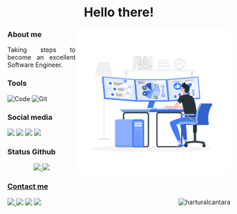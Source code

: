 <h1 align="center"> Hello there! </h1>

<img src="./images/developer.svg" align="right" width="350" height="330" />

### About me 

<p align="justify">
Taking steps to become an excellent Software Engineer.
</p>

### Tools

![Code](https://img.shields.io/badge/Visual_Studio_Code-0078D4?style=for-the-badge&logo=visual%20studio%20code&logoColor=white)
![Git](https://img.shields.io/badge/Git-F05032?style=for-the-badge&logo=git&logoColor=white)

### Social media

<p align="left">
<a href="https://www.youtube.com/channel/UCaQb0b1i1-s35Ro68c1v6IQ" target="_blank"><img src="https://img.shields.io/badge/YouTube-FF0000?style=for-the-badge&logo=youtube&logoColor=white" target="_blank"></a>
  <a href="https://www.instagram.com/harturalcantara/" alt="Instagram"> <img src="https://img.shields.io/badge/-Instagram-DF0174?style=for-the-badge&logo=instagram&logoColor=white&link=https://www.instagram.com/harturalcantara/"/></a>
  <!-- <a href="https://twitter.com/harturalcantara" target="_blank"><img src="https://img.shields.io/badge/-Twitter-%231DA1F2?style=for-the-badge&logo=twitter&logoColor=white"></a> a -->
  <a href="https://www.twitch.tv/harturalcantara" target="_blank"><img src="https://img.shields.io/badge/Twitch-9146FF?style=for-the-badge&logo=twitch&logoColor=white" target="_blank"></a>
  <a href="https://www.facebook.com/harturalcantara" alt="Facebook"> 
  <!-- <img src="https://img.shields.io/badge/-Facebook-3b5998?style=for-the-badge&logo=facebook&logoColor=white&link=https://www.facebook.com/harturalcantara"/></a> -->
  <!-- <a href="https://discord.gg/StVKSSqbnD" target="_blank"><img src="https://img.shields.io/badge/Discord-7289DA?style=for-the-badge&logo=discord&logoColor=white" target="_blank"></a> -->
  <a href="https://www.linkedin.com/in/harturalcantara" alt="Linkedin"> <img src="https://img.shields.io/badge/-Linkedin-0e76a8?style=for-the-badge&logo=Linkedin&logoColor=white&link=https://www.linkedin.com/in/harturalcantara" /></a>
  <!--<a href="https://www.linkedin.com/in/harturalcantara" alt="Linkedin"> <img src="https://img.shields.io/badge/Medium-12100E?style=for-the-badge&logo=medium&logoColor=white&link=https://www.medium.com/in/harturalcantara" /></a>
  <a href="https://www.linkedin.com/in/harturalcantara" alt="Linkedin"> <img src="https://img.shields.io/badge/dev.to-0A0A0A?style=for-the-badge&logo=devdotto&logoColor=white&link=https://www.medium.com/in/harturalcantara" /></a> -->

</p>

### Status Github

<div align="center">
  <a href="https://github.com/harturalcantara/">
  <img height="180em" src="https://github-readme-stats.vercel.app/api?username=harturalcantara&show_icons=true&theme=algolia&include_all_commits=true&count_private=true"/>
  <img height="180em" src="https://github-readme-stats.vercel.app/api/top-langs/?username=harturalcantara&layout=compact&langs_count=16&theme=algolia"/>
</div>
  
### Contact me

<div>
  <a href = "mailto:harturalcantara@gmail.com"> <img src="https://img.shields.io/badge/-Gmail-%23EA4335?style=for-the-badge&logo=gmail&logoColor=white" target="_blank"> </a>
  <a href="https://www.linkedin.com/in/harturalcantara" alt="Linkedin"> <img src="https://img.shields.io/badge/-Linkedin-0e76a8?style=for-the-badge&logo=Linkedin&logoColor=white&link=https://www.linkedin.com/in/harturalcantara" /></a>
  <a href="https://t.me/harturalcantara" alt="Telegram"> <img src="https://img.shields.io/badge/Telegram-2CA5E0?style=for-the-badge&logo=telegram&logoColor=white&link=https://t.me/harturalcantara" /></a>
  <a href="https://api.whatsapp.com/send/?phone=5588996655472" alt="WhatsApp"> <img src="https://img.shields.io/badge/WhatsApp-25D366?style=for-the-badge&logo=whatsapp&logoColor=white&link=https://api.whatsapp.com/send/?phone=5588996655472" /></a>

  <img align="right" src="https://komarev.com/ghpvc/?username=harturalcantara&style=for-the-badge" alt="harturalcantara" />
</div>
